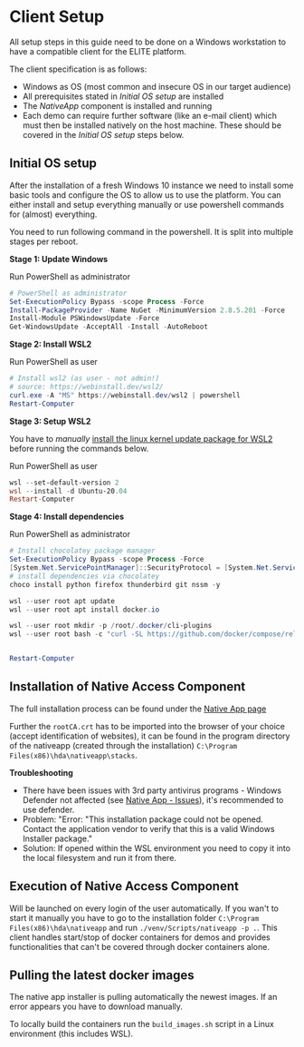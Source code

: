 # Client Setup

All setup steps in this guide need to be done on a Windows workstation to have a compatible client for the ELITE platform. 

The client specification is as follows:
- Windows as OS (most common and insecure OS in our target audience)
- All prerequisites stated in *Initial OS setup* are installed
- The *NativeApp* component is installed and running
- Each demo can require further software (like an e-mail client) which must then be installed natively on the host machine. These should be covered in the *Initial OS setup* steps below.

## Initial OS setup
After the installation of a fresh Windows 10 instance we need to install some basic tools and configure the OS to allow us to use the platform.
You can either install and setup everything manually or use powershell commands for (almost) everything.

You need to run following command in the powershell. It is split into multiple stages per reboot.

**Stage 1: Update Windows**

Run PowerShell as administrator

```powershell
# PowerShell as administrator
Set-ExecutionPolicy Bypass -scope Process -Force
Install-PackageProvider -Name NuGet -MinimumVersion 2.8.5.201 -Force
Install-Module PSWindowsUpdate -Force
Get-WindowsUpdate -AcceptAll -Install -AutoReboot
```

**Stage 2: Install WSL2**

Run PowerShell as user

```powershell
# Install wsl2 (as user - not admin!)
# source: https://webinstall.dev/wsl2/
curl.exe -A "MS" https://webinstall.dev/wsl2 | powershell
Restart-Computer
```

**Stage 3: Setup WSL2**

You have to *manually* [install the linux kernel update package for WSL2](https://docs.microsoft.com/en-us/windows/wsl/install-manual#step-4---download-the-linux-kernel-update-package) before running the commands below.

Run PowerShell as user

```powershell
wsl --set-default-version 2
wsl --install -d Ubuntu-20.04
Restart-Computer
```

**Stage 4: Install dependencies**

Run PowerShell as administrator

```powershell
# Install chocolatey package manager
Set-ExecutionPolicy Bypass -scope Process -Force
[System.Net.ServicePointManager]::SecurityProtocol = [System.Net.ServicePointManager]::SecurityProtocol -bor 3072; iex ((New-Object System.Net.WebClient).DownloadString('https://community.chocolatey.org/install.ps1'))
# install dependencies via chocolatey
choco install python firefox thunderbird git nssm -y

wsl --user root apt update
wsl --user root apt install docker.io

wsl --user root mkdir -p /root/.docker/cli-plugins
wsl --user root bash -c "curl -SL https://github.com/docker/compose/releases/download/v2.4.1/docker-compose-linux-x86_64 -o /root/.docker/cli-plugins/docker-compose && chmod +x /root/.docker/cli-plugins/docker-compose"


Restart-Computer
```


## Installation of Native Access Component
The full installation process can be found under the [Native App page](https://code.fbi.h-da.de/groups/esc-mpse20/-/wikis/Demonstrations/Native-App#install)

Further the `rootCA.crt` has to be imported into the browser of your choice (accept identification of websites), it can be found in the program directory of the nativeapp (created through the installation) `C:\Program Files(x86)\hda\nativeapp\stacks`.

**Troubleshooting**
- There have been issues with 3rd party antivirus programs - Windows Defender not affected (see [Native App - Issues](Demonstrations/Native-App#issues)), it's recommended to use defender.
- Problem: "Error: "This installation package could not be opened. Contact the application vendor to verify that this is a valid Windows Installer package."
- Solution: If opened within the WSL environment you need to copy it into the local filesystem and run it from there.

## Execution of Native Access Component

Will be launched on every login of the user automatically. If you wan't to start it manually you have to go to the installation folder `C:\Program Files(x86)\hda\nativeapp` and run `./venv/Scripts/nativeapp -p .`. This client handles start/stop of docker containers for demos and provides functionalities that can't be covered through docker containers alone.


## Pulling the latest docker images
The native app installer is pulling automatically the newest images. If an error appears you have to download manually.

To locally build the containers run the `build_images.sh` script in a Linux environment (this includes WSL).
